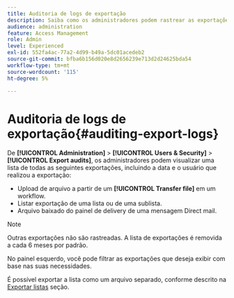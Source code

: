 ```yaml
---
title: Auditoria de logs de exportação
description: Saiba como os administradores podem rastrear as exportações feitas do Adobe Campaign
audience: administration
feature: Access Management
role: Admin
level: Experienced
exl-id: 552fa4ac-77a2-4d99-b49a-5dc01acedeb2
source-git-commit: bfba6b156d020e8d2656239e713d2d24625bda54
workflow-type: tm+mt
source-wordcount: '115'
ht-degree: 5%

---
```


# Auditoria de logs de exportação{#auditing-export-logs}

De **[!UICONTROL Administration]** > **[!UICONTROL Users & Security]** > **[!UICONTROL Export audits]**, os administradores podem visualizar uma lista de todas as seguintes exportações, incluindo a data e o usuário que realizou a exportação:

* Upload de arquivo a partir de um **[!UICONTROL Transfer file]** em um workflow.
* Listar exportação de uma lista ou de uma sublista.
* Arquivo baixado do painel de delivery de uma mensagem Direct mail.

>[!NOTE]
>
>Outras exportações não são rastreadas. A lista de exportações é removida a cada 6 meses por padrão.

No painel esquerdo, você pode filtrar as exportações que deseja exibir com base nas suas necessidades.

É possível exportar a lista como um arquivo separado, conforme descrito na [Exportar listas](../../automating/using/exporting-lists.md) seção.
